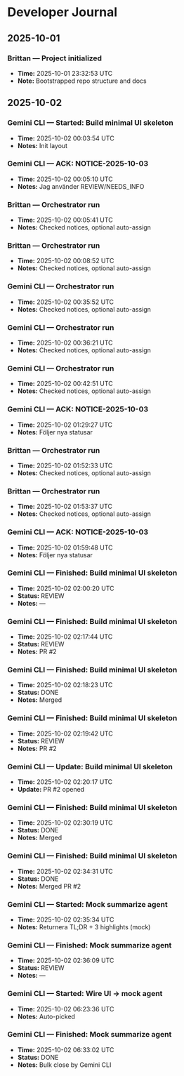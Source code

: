 # Developer Journal

## 2025-10-01
### Brittan — Project initialized
- **Time:** 2025-10-01 23:32:53 UTC
- **Note:** Bootstrapped repo structure and docs

## 2025-10-02

### Gemini CLI — Started: Build minimal UI skeleton
- **Time:** 2025-10-02 00:03:54 UTC
- **Notes:** Init layout

### Gemini CLI — ACK: NOTICE-2025-10-03
- **Time:** 2025-10-02 00:05:10 UTC
- **Notes:** Jag använder REVIEW/NEEDS_INFO

### Brittan — Orchestrator run
- **Time:** 2025-10-02 00:05:41 UTC
- **Notes:** Checked notices, optional auto-assign

### Brittan — Orchestrator run
- **Time:** 2025-10-02 00:08:52 UTC
- **Notes:** Checked notices, optional auto-assign

### Gemini CLI — Orchestrator run
- **Time:** 2025-10-02 00:35:52 UTC
- **Notes:** Checked notices, optional auto-assign

### Gemini CLI — Orchestrator run
- **Time:** 2025-10-02 00:36:21 UTC
- **Notes:** Checked notices, optional auto-assign

### Gemini CLI — Orchestrator run
- **Time:** 2025-10-02 00:42:51 UTC
- **Notes:** Checked notices, optional auto-assign

### Gemini CLI — ACK: NOTICE-2025-10-03
- **Time:** 2025-10-02 01:29:27 UTC
- **Notes:** Följer nya statusar

### Brittan — Orchestrator run
- **Time:** 2025-10-02 01:52:33 UTC
- **Notes:** Checked notices, optional auto-assign

### Brittan — Orchestrator run
- **Time:** 2025-10-02 01:53:37 UTC
- **Notes:** Checked notices, optional auto-assign

### Gemini CLI — ACK: NOTICE-2025-10-03
- **Time:** 2025-10-02 01:59:48 UTC
- **Notes:** Följer nya statusar

### Gemini CLI — Finished: Build minimal UI skeleton
- **Time:** 2025-10-02 02:00:20 UTC
- **Status:** REVIEW
- **Notes:** —

### Gemini CLI — Finished: Build minimal UI skeleton
- **Time:** 2025-10-02 02:17:44 UTC
- **Status:** REVIEW
- **Notes:** PR #2

### Gemini CLI — Finished: Build minimal UI skeleton
- **Time:** 2025-10-02 02:18:23 UTC
- **Status:** DONE
- **Notes:** Merged

### Gemini CLI — Finished: Build minimal UI skeleton
- **Time:** 2025-10-02 02:19:42 UTC
- **Status:** REVIEW
- **Notes:** PR #2

### Gemini CLI — Update: Build minimal UI skeleton
- **Time:** 2025-10-02 02:20:17 UTC
- **Update:** PR #2 opened

### Gemini CLI — Finished: Build minimal UI skeleton
- **Time:** 2025-10-02 02:30:19 UTC
- **Status:** DONE
- **Notes:** Merged

### Gemini CLI — Finished: Build minimal UI skeleton
- **Time:** 2025-10-02 02:34:31 UTC
- **Status:** DONE
- **Notes:** Merged PR #2

### Gemini CLI — Started: Mock summarize agent
- **Time:** 2025-10-02 02:35:34 UTC
- **Notes:** Returnera TL;DR + 3 highlights (mock)

### Gemini CLI — Finished: Mock summarize agent
- **Time:** 2025-10-02 02:36:09 UTC
- **Status:** REVIEW
- **Notes:** —

### Gemini CLI — Started: Wire UI → mock agent
- **Time:** 2025-10-02 06:23:36 UTC
- **Notes:** Auto-picked

### Gemini CLI — Finished: Mock summarize agent
- **Time:** 2025-10-02 06:33:02 UTC
- **Status:** DONE
- **Notes:** Bulk close by Gemini CLI

